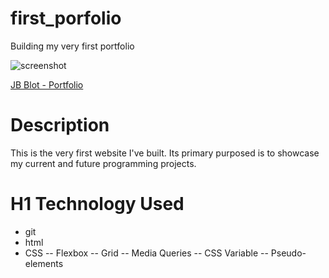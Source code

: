 # first_porfolio
Building my very first portfolio 

![screenshot](./assets/screenshots/screenshot.png)

[JB Blot - Portfolio](https://jaaybe.github.io/first_porfolio/)

# Description
This is the very first website I've built.  Its primary purposed is to showcase my current and future programming projects.

# H1 Technology Used
- git
- html
- CSS
-- Flexbox
-- Grid
-- Media Queries 
-- CSS Variable 
-- Pseudo-elements 
